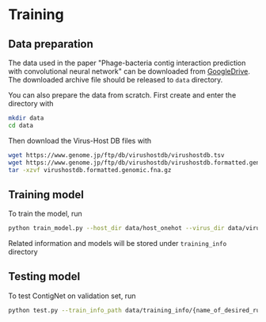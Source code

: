 # Training

## Data preparation

The data used in the paper "Phage-bacteria contig interaction prediction with convolutional neural network" can be downloaded from [GoogleDrive](). The downloaded archive file should be released to ```data``` directory.

You can also prepare the data from scratch. First create and enter the directory with
``` bash
mkdir data
cd data
```

Then download the Virus-Host DB files with
``` bash
wget https://www.genome.jp/ftp/db/virushostdb/virushostdb.tsv
wget https://www.genome.jp/ftp/db/virushostdb/virushostdb.formatted.genomic.fna.gz
tar -xzvf virushostdb.formatted.genomic.fna.gz
```



## Training model

To train the model, run

``` bash
python train_model.py --host_dir data/host_onehot --virus_dir data/virus_onehot --train_ratio 0.8 --test_interval 50 --checkpoint_interval 100 --epoch 1000 --batch_size 64 --share_weight
```

Related information and models will be stored under ```training_info``` directory

## Testing model

To test ContigNet on validation set, run 
``` bash
python test.py --train_info_path data/training_info/{name_of_desired_run}
```